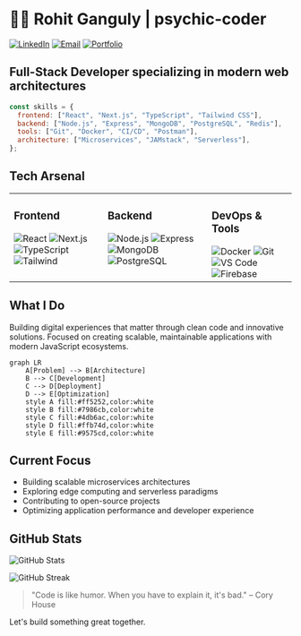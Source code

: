 # 👨‍💻 Rohit Ganguly | psychic-coder

[![LinkedIn](https://img.shields.io/badge/LinkedIn-0A66C2?style=for-the-badge&logo=linkedin&logoColor=white)](https://www.linkedin.com/in/rohit-ganguly-42685521b)
[![Email](https://img.shields.io/badge/Email-D14836?style=for-the-badge&logo=gmail&logoColor=white)](mailto:rohitganguly450@gmail.com)
[![Portfolio](https://img.shields.io/badge/Portfolio-4285F4?style=for-the-badge&logo=google-chrome&logoColor=white)]()

## Full-Stack Developer specializing in modern web architectures

```javascript
const skills = {
  frontend: ["React", "Next.js", "TypeScript", "Tailwind CSS"],
  backend: ["Node.js", "Express", "MongoDB", "PostgreSQL", "Redis"],
  tools: ["Git", "Docker", "CI/CD", "Postman"],
  architecture: ["Microservices", "JAMstack", "Serverless"],
};
```

## Tech Arsenal

<table>
  <tr>
    <td valign="top">
      <h3>Frontend</h3>
      <img src="https://img.shields.io/badge/React-61DAFB?style=flat-square&logo=react&logoColor=black" alt="React" />
      <img src="https://img.shields.io/badge/Next.js-000000?style=flat-square&logo=next.js&logoColor=white" alt="Next.js" />
      <img src="https://img.shields.io/badge/TypeScript-3178C6?style=flat-square&logo=typescript&logoColor=white" alt="TypeScript" />
      <img src="https://img.shields.io/badge/Tailwind-38B2AC?style=flat-square&logo=tailwind-css&logoColor=white" alt="Tailwind" />
    </td>
    <td valign="top">
      <h3>Backend</h3>
      <img src="https://img.shields.io/badge/Node.js-339933?style=flat-square&logo=node.js&logoColor=white" alt="Node.js" />
      <img src="https://img.shields.io/badge/Express-000000?style=flat-square&logo=express&logoColor=white" alt="Express" />
      <img src="https://img.shields.io/badge/MongoDB-47A248?style=flat-square&logo=mongodb&logoColor=white" alt="MongoDB" />
      <img src="https://img.shields.io/badge/PostgreSQL-336791?style=flat-square&logo=postgresql&logoColor=white" alt="PostgreSQL" />
    </td>
    <td valign="top">
      <h3>DevOps & Tools</h3>
      <img src="https://img.shields.io/badge/Docker-2496ED?style=flat-square&logo=docker&logoColor=white" alt="Docker" />
      <img src="https://img.shields.io/badge/Git-F05032?style=flat-square&logo=git&logoColor=white" alt="Git" />
      <img src="https://img.shields.io/badge/VS_Code-007ACC?style=flat-square&logo=visual-studio-code&logoColor=white" alt="VS Code" />
      <img src="https://img.shields.io/badge/Firebase-FFCA28?style=flat-square&logo=firebase&logoColor=black" alt="Firebase" />
    </td>
  </tr>
</table>

## What I Do

Building digital experiences that matter through clean code and innovative solutions. Focused on creating scalable, maintainable applications with modern JavaScript ecosystems.

```mermaid
graph LR
    A[Problem] --> B[Architecture]
    B --> C[Development]
    C --> D[Deployment]
    D --> E[Optimization]
    style A fill:#ff5252,color:white
    style B fill:#7986cb,color:white
    style C fill:#4db6ac,color:white
    style D fill:#ffb74d,color:white
    style E fill:#9575cd,color:white
```

## Current Focus

- Building scalable microservices architectures
- Exploring edge computing and serverless paradigms
- Contributing to open-source projects
- Optimizing application performance and developer experience

## GitHub Stats

![GitHub Stats](https://github-readme-stats.vercel.app/api?username=psychic-coder&show_icons=true&theme=radical)

![GitHub Streak](https://github-readme-streak-stats.herokuapp.com/?user=psychic-coder&theme=radical&hide_border=true)

> "Code is like humor. When you have to explain it, it's bad." – Cory House

Let's build something great together.
